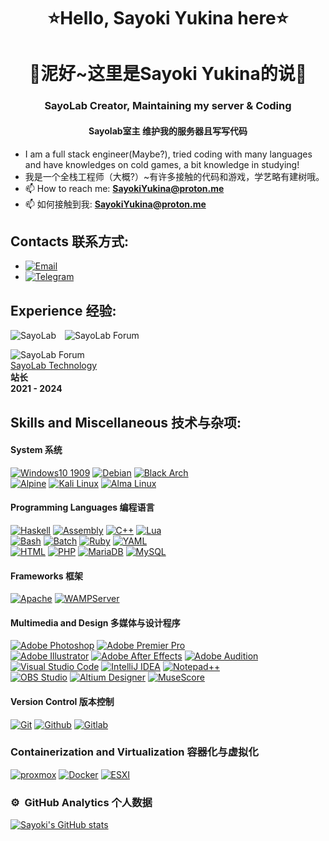 <h1 align="center">⭐Hello, Sayoki Yukina here⭐</h1>
<h1 align="center">🧡泥好~这里是Sayoki Yukina的说🧡</h1>
<h3 align="center">SayoLab Creator, Maintaining my server &amp; Coding</h3>
<h4 align="center">Sayolab室主 维护我的服务器且写写代码</h4>
<ul>
<li>I am a full stack engineer(Maybe?), tried coding with many languages and have knowledges on cold games, a bit knowledge in studying!</li>
<li>我是一个全栈工程师（大概?）~有许多接触的代码和游戏，学艺略有建树哦。</li>
<li>📫 How to reach me: <strong><a href="mailto:SayokiYukina@proton.me">SayokiYukina@proton.me</a></strong></a>
<li>📫 如何接触到我: <strong><a href="mailto:SayokiYukina@proton.me">SayokiYukina@proton.me</a></strong></a>
</ul>
<h2 id="contact-me">Contacts 联系方式:</h2>
<ul>
<li><a href="mailto:SayokiYukina"><img src="https://img.shields.io/badge/email-3DDC84?style=for-the-badge&amp;logo=protonmail&amp;logoColor=white&amp;labelColor=101010" alt="Email"></a></li>
<li><a href="https://SayokiYukina.t.me"><img src="https://img.shields.io/badge/telegram-3DDC84?style=for-the-badge&amp;logo=telegram&amp;logoColor=white&amp;labelColor=101010" alt="Telegram"></a></li>
</ul>
<h2 id="experience">Experience 经验:</h2>
<p><img src="https://sayolab.tokyo:1500/logo.png" alt="SayoLab">&ensp;&ensp;<img src="https://sayolab.tokyo:1500/sayoforum/template/wekei_free_acg_01/images/logo.png" alt="SayoLab Forum">
<p><img src="https://sayolab.tokyo:1500/labwiki/lib/exe/fetch.php?media=wiki:logo.png" alt="SayoLab Forum">
<br>
<a href="https://sayolab.tokyo:1500">SayoLab Technology</a> 
<br>
<strong>站长</strong>
<br>
<strong>2021 - 2024</strong>
<br>
</p>
<h2 id="skills">Skills and Miscellaneous 技术与杂项:</h2>
<h4 id="programming-languages">System 系统</h4>
<p><a href="#"><img src="https://img.shields.io/badge/Windows10%201909-DD0031?style=for-the-badge&amp;logo=windows10&amp;logoColor=white&amp;labelColor=101010" alt="Windows10 1909"></a>
<a href="#"><img src="https://img.shields.io/badge/Debian-DD0031?style=for-the-badge&amp;logo=debian&amp;logoColor=white&amp;labelColor=101010" alt="Debian"></a>
<a href="#"><img src="https://img.shields.io/badge/BlackArch-DD0031?style=for-the-badge&amp;logo=archlinux&amp;logoColor=white&amp;labelColor=101010" alt="Black Arch"></a>
<br>
<a href="#"><img src="https://img.shields.io/badge/Alpine-0095D5?style=for-the-badge&amp;logo=alpinelinux&amp;logoColor=white&amp;labelColor=101010" alt="Alpine"></a>
<a href="#"><img src="https://img.shields.io/badge/Kali-0095D5?style=for-the-badge&amp;logo=kalilinux&amp;logoColor=white&amp;labelColor=101010" alt="Kali Linux"></a>
<a href="#"><img src="https://img.shields.io/badge/AlmaLinux-0095D5?style=for-the-badge&amp;logo=almalinux&amp;logoColor=white&amp;labelColor=101010" alt="Alma Linux"></a>
<h4 id="programming-languages">Programming Languages 编程语言</h4>
<p><a href="#"><img src="https://img.shields.io/badge/Haskell-3DDC84?style=for-the-badge&amp;logo=haskell&amp;logoColor=white&amp;labelColor=101010" alt="Haskell"></a>
<a href="#"><img src="https://img.shields.io/badge/Assembly-3DDC84?style=for-the-badge&amp;logo=assemblyscript&amp;logoColor=white&amp;labelColor=101010" alt="Assembly"></a>
<a href="#"><img src="https://img.shields.io/badge/C++-0095D5?style=for-the-badge&amp;logo=cplusplus&amp;logoColor=white&amp;labelColor=101010" alt="C++"></a>
<a href="#"><img src="https://img.shields.io/badge/Lua-0095D5?style=for-the-badge&amp;logo=lua&amp;logoColor=white&amp;labelColor=101010" alt="Lua"></a>
<br>
<a href="#"><img src="https://img.shields.io/badge/Bash%20-%2314354C.svg?&amp;style=for-the-badge&amp;logo=gnubash&amp;logoColor=white" alt="Bash"></a>
  <a href="#"><img src="https://img.shields.io/badge/Batch%20-%2314354C.svg?&amp;style=for-the-badge&amp;logo=windowsterminal&amp;logoColor=white" alt="Batch"></a>
<a href="#"><img src="https://img.shields.io/badge/Ruby-007396?style=for-the-badge&amp;logo=ruby&amp;logoColor=white&amp;labelColor=101010" alt="Ruby"></a>
<a href="#"><img src="https://img.shields.io/badge/YAML-F7DF1E?style=for-the-badge&amp;logo=yaml&amp;logoColor=white&amp;labelColor=101010" alt="YAML"></a>
<br>
<a href="#"><img src="https://img.shields.io/badge/HTML%20-%23007ACC.svg?&amp;style=for-the-badge&amp;logo=html5&amp;logoColor=white" alt="HTML"></a>
<a href="#"><img src="https://img.shields.io/badge/PHP%20-%231572B6.svg?&amp;style=for-the-badge&amp;logo=php&amp;logoColor=white&amp;labelColor=101010" alt="PHP"></a>
<a href="#"><img src="https://img.shields.io/badge/MariaDB-FFCA28?style=for-the-badge&amp;logo=mariadb&amp;logoColor=white&amp;labelColor=101010" alt="MariaDB"></a>
<a href="#"><img src="https://img.shields.io/badge/MySQL-4479A1?style=for-the-badge&amp;logo=mysql&amp;logoColor=white&amp;labelColor=101010" alt="MySQL"></a></p>
<h4 id="frameworks">Frameworks 框架</h4>
<p><a href="#"><img src="https://img.shields.io/badge/Apache%20-%23DD0031.svg?&amp;style=for-the-badge&amp;logo=apache&amp;logoColor=white&amp;labelColor=101010" alt="Apache"></a>
<a href="#"><img src="https://img.shields.io/badge/WAMPServer%20-%23DD0031.svg?&amp;style=for-the-badge&amp;logo=react&amp;logoColor=white&amp;labelColor=101010" alt="WAMPServer"></a>
<h4 id="multimedia-and-design">Multimedia and Design 多媒体与设计程序</h4>
<p><a href="#"><img src="https://img.shields.io/badge/PHOTOSHOP%20-%2331A8FF.svg?&amp;style=for-the-badge&amp;logo=adobephotoshop&amp;logoColor=white&amp;labelColor=101010" alt="Adobe Photoshop"></a>
<a href="#"><img src="https://img.shields.io/badge/PREMIER%20PRO%20-%2331A8FF.svg?&amp;style=for-the-badge&amp;logo=adobepremierepro&amp;logoColor=white&amp;labelColor=101010" alt="Adobe Premier Pro"></a>
<br><a href="#"><img src="https://img.shields.io/badge/ILLUSTRATOR%20-%23F05033.svg?&amp;style=for-the-badge&amp;logo=adobeillustrator&amp;logoColor=white&amp;labelColor=101010" alt="Adobe Illustrator"></a>
<a href="#"><img src="https://img.shields.io/badge/After%20Effects%20-%23F05033.svg?&amp;style=for-the-badge&amp;logo=adobeaftereffects&amp;logoColor=white&amp;labelColor=101010" alt="Adobe After Effects"></a>
<a href="#"><img src="https://img.shields.io/badge/Adobe%20Audition%20-%23F05033.svg?&amp;style=for-the-badge&amp;logo=adobeaudition&amp;logoColor=white&amp;labelColor=101010" alt="Adobe Audition"></a>
<br><a href="#"><img src="https://img.shields.io/badge/VSCode%20-%233DDC84.svg?&amp;style=for-the-badge&amp;logo=visualstudiocode&amp;logoColor=white&amp;labelColor=101010" alt="Visual Studio Code"></a>
<a href="#"><img src="https://img.shields.io/badge/IDEA%20-%233DDC84.svg?&amp;style=for-the-badge&amp;logo=intellijidea&amp;logoColor=white&amp;labelColor=101010" alt="IntelliJ IDEA"></a>
<a href="#"><img src="https://img.shields.io/badge/Notepad++%20-%233DDC84.svg?&amp;style=for-the-badge&amp;logo=notepadplusplus&amp;logoColor=white&amp;labelColor=101010" alt="Notepad++"></a>
<br><a href="#"><img src="https://img.shields.io/badge/obs%20studio%20-%2333DDC84.svg?&amp;style=for-the-badge&amp;logo=obsstudio&amp;logoColor=white&amp;labelColor=101010" alt="OBS Studio"></a>
<a href="#"><img src="https://img.shields.io/badge/Altium%20-%2333DDC84.svg?&amp;style=for-the-badge&amp;logo=altiumdesigner&amp;logoColor=white&amp;labelColor=101010" alt="Altium Designer"></a>
  <a href="#"><img src="https://img.shields.io/badge/MuseScore%20-%2333DDC84.svg?&amp;style=for-the-badge&amp;logo=musescore&amp;logoColor=white&amp;labelColor=101010" alt="MuseScore"></a>
<h4 id="version-control">Version Control 版本控制</h4>
<a href="#"><img src="https://img.shields.io/badge/git%20-%23F05033.svg?&amp;style=for-the-badge&amp;logo=git&amp;logoColor=white&amp;labelColor=101010" alt="Git"></a>
<a href="#"><img src="https://img.shields.io/badge/github%20-%23121011.svg?&amp;style=for-the-badge&amp;logo=github&amp;logoColor=whit&amp;logoColor=white&amp;labelColor=101010" alt="Github"></a>
<a href="#"><img src="https://img.shields.io/badge/gitlab%20-%23121011.svg?&amp;style=for-the-badge&amp;logo=gitlab&amp;logoColor=whit&amp;logoColor=white&amp;labelColor=101010" alt="Gitlab"></a>
<h3 id="containerization">Containerization and Virtualization 容器化与虚拟化</h3>
<p>
<a href="#"><img src="https://img.shields.io/badge/Proxmox%20VE%20-%233DDC84.svg?&amp;style=for-the-badge&amp;logo=proxmox&amp;logoColor=white&amp;labelColor=101010" alt="proxmox"></a>
<a href="#"><img src="https://img.shields.io/badge/Docker%20-%23F05033.svg?&amp;style=for-the-badge&amp;logo=docker&amp;logoColor=white&amp;labelColor=101010" alt="Docker"></a>
<a href="#"><img src="https://img.shields.io/badge/ESXI%20-%23F05033.svg?&amp;style=for-the-badge&amp;logo=virtualbox&amp;logoColor=white&amp;labelColor=101010" alt="ESXI"></a></p>
<h3 id="️-github-analytics">⚙️ &nbsp;GitHub Analytics 个人数据</h3>
<p align="center">
<a href="https://github.com/Sayoki-Yukina">
</a></p><p><a href="#"><img src="https://github-readme-stats.vercel.app/api?username=Sayoki-Yukina" alt="Sayoki's GitHub stats"></a></p>
